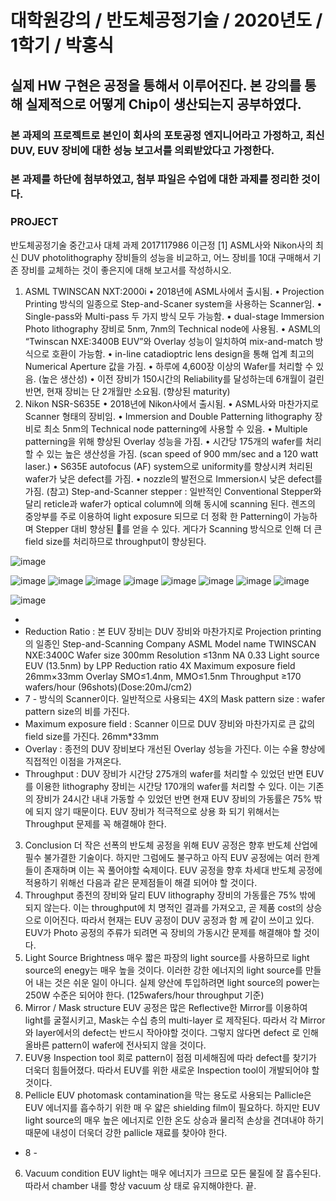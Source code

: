 # 대학원강의 / 반도체공정기술 / 2020년도 / 1학기 / 박홍식
## 실제 HW 구현은 공정을 통해서 이루어진다. 본 강의를 통해 실제적으로 어떻게 Chip이 생산되는지 공부하였다.
### 본 과제의 프로젝트로 본인이 회사의 포토공정 엔지니어라고 가정하고, 최신 DUV, EUV 장비에 대한 성능 보고서를 의뢰받았다고 가정한다. 
### 본 과제를 하단에 첨부하였고, 첨부 파일은 수업에 대한 과제를 정리한 것이다.

### PROJECT 
반도체공정기술 중간고사 대체 과제
2017117986 이근정
[1] ASML사와 Nikon사의 최신 DUV photolithography 장비들의 성능을 비교하고, 어느 장비를 10대
구매해서 기존 장비를 교체하는 것이 좋은지에 대해 보고서를 작성하시오.
1) ASML TWINSCAN NXT:2000i
• 2018년에 ASML사에서 출시됨.
• Projection Printing 방식의 일종으로 Step-and-Scaner system을 사용하는 Scanner임.
• Single-pass와 Multi-pass 두 가지 방식 모두 가능함.
• dual-stage Immersion Photo lithography 장비로 5nm, 7nm의 Technical node에 사용됨.
• ASML의 “Twinscan NXE:3400B EUV”와 Overlay 성능이 일치하여 mix-and-match 방식으로 호환이
가능함.
• in-line catadioptric lens design을 통해 업계 최고의 Numerical Aperture 값을 가짐. 
• 하루에 4,600장 이상의 Wafer를 처리할 수 있음. (높은 생산성)
• 이전 장비가 150시간의 Reliability를 달성하는데 6개월이 걸린 반면, 현재 장비는 단 2개월만 소요됨.
(향상된 maturity)
2) Nikon NSR-S635E
• 2018년에 Nikon사에서 출시됨.
• ASML사와 마찬가지로 Scanner 형태의 장비임.
• Immersion and Double Patterning lithography 장비로 최소 5nm의 Technical node patterning에
사용할 수 있음.
• Multiple patterning을 위해 향상된 Overlay 성능을 가짐.
• 시간당 175개의 wafer를 처리할 수 있는 높은 생산성을 가짐. (scan speed of 900 mm/sec and a
120 watt laser.)
• S635E autofocus (AF) system으로 uniformity를 향상시켜 처리된 wafer가 낮은 defect를 가짐.
• nozzle의 발전으로 Immersion시 낮은 defect를 가짐.
(참고)
Step-and-Scanner stepper : 일반적인 Conventional Stepper와 달리 reticle과 wafer가 optical
column에 의해 동시에 scanning 된다. 렌즈의 중앙부를 주로 이용하여 light exposure 되므로 더 정확
한 Patterning이 가능하며 Stepper 대비 향상된 를 얻을 수 있다. 게다가 Scanning 방식으로 인해
더 큰 field size를 처리하므로 throughput이 향상된다.


![image](https://user-images.githubusercontent.com/58419421/99421326-9c7d4300-2941-11eb-8d99-12a2a7884b08.png)

![image](https://user-images.githubusercontent.com/58419421/99421352-a1da8d80-2941-11eb-861f-f388d2e03d96.png)
![image](https://user-images.githubusercontent.com/58419421/99421366-a69f4180-2941-11eb-872c-aad805ce6e56.png)
![image](https://user-images.githubusercontent.com/58419421/99421381-aacb5f00-2941-11eb-90e0-2becf53130f7.png)
![image](https://user-images.githubusercontent.com/58419421/99421409-b028a980-2941-11eb-9eb6-45ca961e7bdd.png)
![image](https://user-images.githubusercontent.com/58419421/99421425-b454c700-2941-11eb-981f-497bf89de6e6.png)
![image](https://user-images.githubusercontent.com/58419421/99421435-b880e480-2941-11eb-9ab1-80282cb1f222.png)
![image](https://user-images.githubusercontent.com/58419421/99421455-bd459880-2941-11eb-978b-45929d528272.png)
![image](https://user-images.githubusercontent.com/58419421/99421479-c3d41000-2941-11eb-8039-f80baf20270c.png)


 
![image](https://user-images.githubusercontent.com/58419421/99421609-ea924680-2941-11eb-84d5-efa4ba9acb1e.png)


-
- Reduction Ratio : 본 EUV 장비는 DUV 장비와 마찬가지로 Projection printing의 일종인 Step-and-Scanning
Company ASML
Model name
TWINSCAN NXE:3400C
Wafer size 300mm
Resolution ≤13nm
NA 0.33
Light source EUV (13.5nm) by LPP
Reduction ratio 4X
Maximum exposure field 26mm×33mm
Overlay SMO≤1.4nm, MMO≤1.5nm
Throughput ≥170 wafers/hour (96shots)(Dose:20mJ/cm2)
- 7 -
방식의 Scanner이다. 일반적으로 사용되는 4X의 Mask pattern size : wafer pattern size의 비를 가진다.
- Maximum exposure field : Scanner 이므로 DUV 장비와 마찬가지로 큰 값의 field size를 가진다.
26mm*33mm
- Overlay : 종전의 DUV 장비보다 개선된 Overlay 성능을 가진다. 이는 수율 향상에 직접적인 이점을
가져온다.
- Throughput : DUV 장비가 시간당 275개의 wafer를 처리할 수 있었던 반면 EUV를 이용한
lithography 장비는 시간당 170개의 wafer를 처리할 수 있다. 이는 기존의 장비가 24시간 내내 가동할
수 있었던 반면 현재 EUV 장비의 가동률은 75% 밖에 되지 않기 때문이다. EUV 장비가 적극적으로 상용
화 되기 위해서는 Throughput 문제를 꼭 해결해야 한다.
3) Conclusion
더 작은 선폭의 반도체 공정을 위해 EUV 공정은 향후 반도체 산업에 필수 불가결한 기술이다. 하지만
그럼에도 불구하고 아직 EUV 공정에는 여러 한계들이 존재하며 이는 꼭 풀어야할 숙제이다. EUV 공정을
향후 차세대 반도체 공정에 적용하기 위해선 다음과 같은 문제점들이 해결 되어야 할 것이다.
1) Throughput
종전의 장비와 달리 EUV lithography 장비의 가동률은 75% 밖에 되지 않는다. 이는 throughput에 치
명적인 결과를 가져오고, 곧 제품 cost의 상승으로 이어진다. 따라서 현재는 EUV 공정이 DUV 공정과 함
께 같이 쓰이고 있다. EUV가 Photo 공정의 주류가 되려면 곡 장비의 가동시간 문제를 해결해야 할 것이
다.
2) Light Source Brightness
매우 짧은 파장의 light source를 사용하므로 light source의 enegy는 매우 높을 것이다. 이러한 강한
에너지의 light source를 만들어 내는 것은 쉬운 일이 아니다. 실제 양산에 투입하려면 light source의
power는 250W 수준은 되어야 한다. (125wafers/hour throughput 기준)
3) Mirror / Mask structure
EUV 공정은 많은 Reflective한 Mirror를 이용하여 light를 굴절시키고, Mask는 수십 층의 multi-layer
로 제작된다. 따라서 각 Mirror와 layer에서의 defect는 반드시 작아야할 것이다. 그렇지 않다면 defect
로 인해 올바른 pattern이 wafer에 전사되지 않을 것이다.
4) EUV용 Inspection tool
회로 pattern이 점점 미세해짐에 따라 defect를 찾기가 더욱더 힘들어졌다. 따라서 EUV를 위한 새로운
Inspection tool이 개발되어야 할 것이다.
5) Pellicle
EUV photomask contamination을 막는 용도로 사용되는 Pallicle은 EUV 에너지를 흡수하기 위한 매
우 얇은 shielding film이 필요하다. 하지만 EUV light source의 매우 높은 에너지로 인한 온도 상승과
물리적 손상을 견뎌내야 하기 때문에 내성이 더욱더 강한 pallicle 재료를 찾아야 한다.
- 8 -
6) Vacuum condition
EUV light는 매우 에너지가 크므로 모든 물질에 잘 흡수된다. 따라서 chamber 내를 항상 vacuum 상
태로 유지해야한다.
끝.
